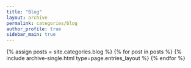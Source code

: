 ```yaml
---
title: "Blog"
layout: archive
permalink: categories/blog
author_profile: true
sidebar_main: true
---
```



{% assign posts = site.categories.blog %}
{% for post in posts %} {% include archive-single.html type=page.entries_layout %} {% endfor %}